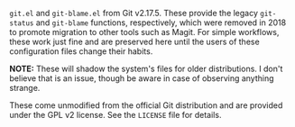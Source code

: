 `git.el` and `git-blame.el` from Git v2.17.5.  These provide the legacy
`git-status` and `git-blame` functions, respectively, which were removed in 2018
to promote migration to other tools such as Magit.  For simple workflows, these
work just fine and are preserved here until the users of these configuration
files change their habits.

**NOTE:** These will shadow the system's files for older distributions.  I don't
believe that is an issue, though be aware in case of observing anything strange.

These come unmodified from the official Git distribution and are provided under
the GPL v2 license.  See the `LICENSE` file for details.

